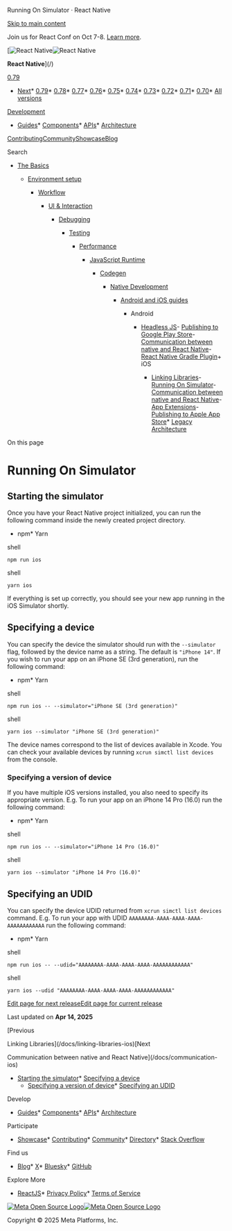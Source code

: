 Running On Simulator · React Native

[Skip to main content](#__docusaurus_skipToContent_fallback)

Join us for React Conf on Oct 7-8. [Learn more](https://conf.react.dev).

[![React Native](/img/header_logo.svg)![React Native](/img/header_logo.svg)

**React Native**](/)

[0.79](/docs/running-on-simulator-ios)

* [Next](/docs/next/running-on-simulator-ios)* [0.79](/docs/running-on-simulator-ios)* [0.78](/docs/0.78/running-on-simulator-ios)* [0.77](/docs/0.77/running-on-simulator-ios)* [0.76](/docs/0.76/running-on-simulator-ios)* [0.75](/docs/0.75/running-on-simulator-ios)* [0.74](/docs/0.74/running-on-simulator-ios)* [0.73](/docs/0.73/running-on-simulator-ios)* [0.72](/docs/0.72/running-on-simulator-ios)* [0.71](/docs/0.71/running-on-simulator-ios)* [0.70](/docs/0.70/running-on-simulator-ios)* [All versions](/versions)

[Development](#)

* [Guides](/docs/getting-started)* [Components](/docs/components-and-apis)* [APIs](/docs/accessibilityinfo)* [Architecture](/architecture/overview)

[Contributing](/contributing/overview)[Community](/community/overview)[Showcase](/showcase)[Blog](/blog)

Search

* [The Basics](/docs/getting-started)

  * [Environment setup](/docs/environment-setup)

    * [Workflow](/docs/running-on-device)

      * [UI & Interaction](/docs/style)

        * [Debugging](/docs/debugging)

          * [Testing](/docs/testing-overview)

            * [Performance](/docs/performance)

              * [JavaScript Runtime](/docs/javascript-environment)

                * [Codegen](/docs/the-new-architecture/what-is-codegen)

                  * [Native Development](/docs/native-platform)

                    * [Android and iOS guides](/docs/headless-js-android)

                      + Android

                        - [Headless JS](/docs/headless-js-android)- [Publishing to Google Play Store](/docs/signed-apk-android)- [Communication between native and React Native](/docs/communication-android)- [React Native Gradle Plugin](/docs/react-native-gradle-plugin)+ iOS

                          - [Linking Libraries](/docs/linking-libraries-ios)- [Running On Simulator](/docs/running-on-simulator-ios)- [Communication between native and React Native](/docs/communication-ios)- [App Extensions](/docs/app-extensions)- [Publishing to Apple App Store](/docs/publishing-to-app-store)* [Legacy Architecture](/docs/legacy/native-modules-intro)

On this page

Running On Simulator
====================

Starting the simulator[​](#starting-the-simulator "Direct link to Starting the simulator")
------------------------------------------------------------------------------------------

Once you have your React Native project initialized, you can run the following command inside the newly created project directory.

* npm* Yarn

shell

```
npm run ios  

```

shell

```
yarn ios  

```

If everything is set up correctly, you should see your new app running in the iOS Simulator shortly.

Specifying a device[​](#specifying-a-device "Direct link to Specifying a device")
---------------------------------------------------------------------------------

You can specify the device the simulator should run with the `--simulator` flag, followed by the device name as a string. The default is `"iPhone 14"`. If you wish to run your app on an iPhone SE (3rd generation), run the following command:

* npm* Yarn

shell

```
npm run ios -- --simulator="iPhone SE (3rd generation)"  

```

shell

```
yarn ios --simulator "iPhone SE (3rd generation)"  

```

The device names correspond to the list of devices available in Xcode. You can check your available devices by running `xcrun simctl list devices` from the console.

### Specifying a version of device[​](#specifying-a-version-of-device "Direct link to Specifying a version of device")

If you have multiple iOS versions installed, you also need to specify its appropriate version. E.g. To run your app on an iPhone 14 Pro (16.0) run the following command:

* npm* Yarn

shell

```
npm run ios -- --simulator="iPhone 14 Pro (16.0)"  

```

shell

```
yarn ios --simulator "iPhone 14 Pro (16.0)"  

```

Specifying an UDID[​](#specifying-an-udid "Direct link to Specifying an UDID")
------------------------------------------------------------------------------

You can specify the device UDID returned from `xcrun simctl list devices` command. E.g. To run your app with UDID `AAAAAAAA-AAAA-AAAA-AAAA-AAAAAAAAAAAA` run the following command:

* npm* Yarn

shell

```
npm run ios -- --udid="AAAAAAAA-AAAA-AAAA-AAAA-AAAAAAAAAAAA"  

```

shell

```
yarn ios --udid "AAAAAAAA-AAAA-AAAA-AAAA-AAAAAAAAAAAA"  

```

[Edit page for next release](https://github.com/facebook/react-native-website/edit/main/docs/running-on-simulator-ios.md)[Edit page for current release](https://github.com/facebook/react-native-website/edit/main/website/versioned_docs/version-0.79/running-on-simulator-ios.md)

Last updated on **Apr 14, 2025**

[Previous

Linking Libraries](/docs/linking-libraries-ios)[Next

Communication between native and React Native](/docs/communication-ios)

* [Starting the simulator](#starting-the-simulator)* [Specifying a device](#specifying-a-device)
    + [Specifying a version of device](#specifying-a-version-of-device)* [Specifying an UDID](#specifying-an-udid)

Develop

* [Guides](/docs/getting-started)* [Components](/docs/components-and-apis)* [APIs](/docs/accessibilityinfo)* [Architecture](/architecture/overview)

Participate

* [Showcase](/showcase)* [Contributing](/contributing/overview)* [Community](/community/overview)* [Directory](https://reactnative.directory/)* [Stack Overflow](https://stackoverflow.com/questions/tagged/react-native)

Find us

* [Blog](/blog)* [X](https://x.com/reactnative)* [Bluesky](https://bsky.app/profile/reactnative.dev)* [GitHub](https://github.com/facebook/react-native)

Explore More

* [ReactJS](https://react.dev/)* [Privacy Policy](https://opensource.fb.com/legal/privacy/)* [Terms of Service](https://opensource.fb.com/legal/terms/)

[![Meta Open Source Logo](/img/oss_logo.svg)![Meta Open Source Logo](/img/oss_logo.svg)](https://opensource.fb.com/)

Copyright © 2025 Meta Platforms, Inc.